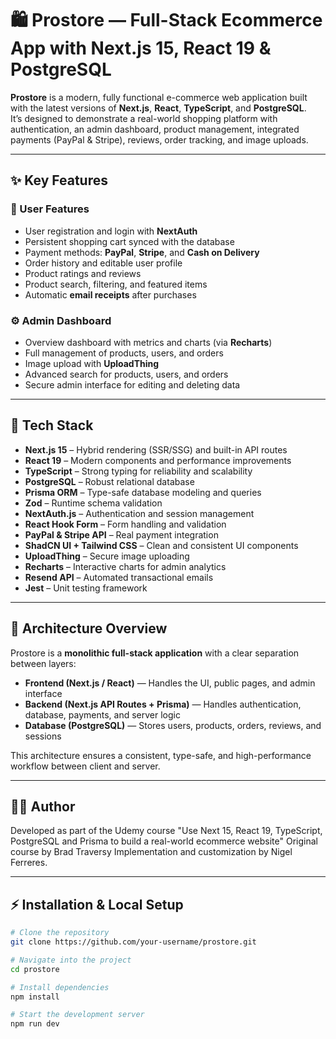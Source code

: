 # 🛍️ Prostore — Full-Stack Ecommerce App with Next.js 15, React 19 & PostgreSQL

**Prostore** is a modern, fully functional e-commerce web application built with the latest versions of **Next.js**, **React**, **TypeScript**, and **PostgreSQL**.  
It’s designed to demonstrate a real-world shopping platform with authentication, an admin dashboard, product management, integrated payments (PayPal & Stripe), reviews, order tracking, and image uploads.

---

## ✨ Key Features

### 🛒 User Features
- User registration and login with **NextAuth**
- Persistent shopping cart synced with the database
- Payment methods: **PayPal**, **Stripe**, and **Cash on Delivery**
- Order history and editable user profile
- Product ratings and reviews
- Product search, filtering, and featured items
- Automatic **email receipts** after purchases

### ⚙️ Admin Dashboard
- Overview dashboard with metrics and charts (via **Recharts**)
- Full management of products, users, and orders
- Image upload with **UploadThing**
- Advanced search for products, users, and orders
- Secure admin interface for editing and deleting data

---

## 🧱 Tech Stack

- **Next.js 15** – Hybrid rendering (SSR/SSG) and built-in API routes  
- **React 19** – Modern components and performance improvements  
- **TypeScript** – Strong typing for reliability and scalability  
- **PostgreSQL** – Robust relational database  
- **Prisma ORM** – Type-safe database modeling and queries  
- **Zod** – Runtime schema validation  
- **NextAuth.js** – Authentication and session management  
- **React Hook Form** – Form handling and validation  
- **PayPal & Stripe API** – Real payment integration  
- **ShadCN UI + Tailwind CSS** – Clean and consistent UI components  
- **UploadThing** – Secure image uploading  
- **Recharts** – Interactive charts for admin analytics  
- **Resend API** – Automated transactional emails  
- **Jest** – Unit testing framework  

---

## 🧩 Architecture Overview

Prostore is a **monolithic full-stack application** with a clear separation between layers:

- **Frontend (Next.js / React)** — Handles the UI, public pages, and admin interface  
- **Backend (Next.js API Routes + Prisma)** — Handles authentication, database, payments, and server logic  
- **Database (PostgreSQL)** — Stores users, products, orders, reviews, and sessions  

This architecture ensures a consistent, type-safe, and high-performance workflow between client and server.

---

## 👨‍💻 Author

Developed as part of the Udemy course
"Use Next 15, React 19, TypeScript, PostgreSQL and Prisma to build a real-world ecommerce website"
Original course by Brad Traversy
Implementation and customization by Nigel Ferreres.

---

## ⚡ Installation & Local Setup

```bash
# Clone the repository
git clone https://github.com/your-username/prostore.git

# Navigate into the project
cd prostore

# Install dependencies
npm install

# Start the development server
npm run dev


